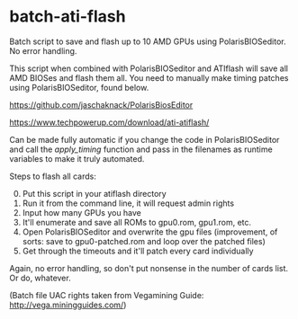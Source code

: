 # batch-ati-flash
Batch script to save and flash up to 10 AMD GPUs using PolarisBIOSeditor. No error handling.

This script when combined with PolarisBIOSeditor and ATIflash will save all AMD BIOSes and flash them all. You need to manually make timing patches using PolarisBIOSeditor, found below.

https://github.com/jaschaknack/PolarisBiosEditor

https://www.techpowerup.com/download/ati-atiflash/

Can be made fully automatic if you change the code in PolarisBIOSeditor and call the *apply_timing* function and pass in the filenames as runtime variables to make it truly automated.

Steps to flash all cards:

0) Put this script in your atiflash directory 
1) Run it from the command line, it will request admin rights
2) Input how many GPUs you have
3) It'll enumerate and save all ROMs to gpu0.rom, gpu1.rom, etc.
4) Open PolarisBIOSeditor and overwrite the gpu files (improvement, of sorts: save to gpu0-patched.rom and loop over the patched files)
5) Get through the timeouts and it'll patch every card individually

Again, no error handling, so don't put nonsense in the number of cards list. Or do, whatever.

(Batch file UAC rights taken from Vegamining Guide: http://vega.miningguides.com/)
